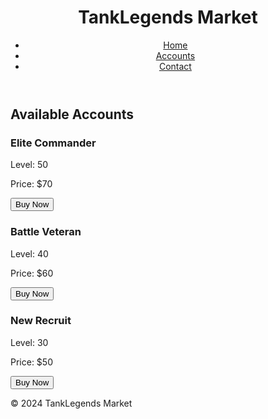 <!DOCTYPE html>
<html lang="en">
<head>
    <meta charset="UTF-8">
    <meta name="viewport" content="width=device-width, initial-scale=1.0">
    <title>TankLegends Market</title>
    <link rel="stylesheet" href="styles.css">
</head>
<body>
    <header>
        <h1>TankLegends Market</h1>
        <nav>
            <ul>
                <li><a href="#">Home</a></li>
                <li><a href="#">Accounts</a></li>
                <li><a href="#">Contact</a></li>
            </ul>
        </nav>
    </header>
    <main>
        <section id="accounts">
            <h2>Available Accounts</h2>
            <div class="account-list">
                <div class="account-item">
                    <h3>Elite Commander</h3>
                    <p>Level: 50</p>
                    <p>Price: $70</p>
                    <button onclick="buyAccount('Elite Commander')">Buy Now</button>
                </div>
                <div class="account-item">
                    <h3>Battle Veteran</h3>
                    <p>Level: 40</p>
                    <p>Price: $60</p>
                    <button onclick="buyAccount('Battle Veteran')">Buy Now</button>
                </div>
                <div class="account-item">
                    <h3>New Recruit</h3>
                    <p>Level: 30</p>
                    <p>Price: $50</p>
                    <button onclick="buyAccount('New Recruit')">Buy Now</button>
                </div>
            </div>
        </section>
    </main>
    <footer>
        <p>&copy; 2024 TankLegends Market</p>
    </footer>
    <script src="scripts.js"></script>
</body>
</html>
